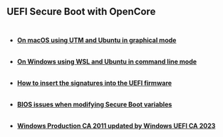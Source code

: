 ## UEFI Secure Boot with OpenCore<br><br>

 - [**On macOS using UTM and Ubuntu in graphical mode**](UTM%20Ubuntu%20VM%20on%20macOS.md)<br><br>

- [**On Windows using WSL and Ubuntu in command line mode**](WSL%20Ubuntu%20VM%20on%20Windows.md)<br><br>

- [**How to insert the signatures into the UEFI firmware**](Embed%20keys%20in%20the%20firmware.md)<br><br>

- [**BIOS issues when modifying Secure Boot variables**](BIOS%20issues%20and%20possible%20fixes.md)<br><br>

- [**Windows Production CA 2011 updated by Windows UEFI CA 2023**](Windows%20UEFI%20CA%202023%20cert.md)




